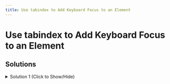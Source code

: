 ```yaml
---
title: Use tabindex to Add Keyboard Focus to an Element
---
```

# Use tabindex to Add Keyboard Focus to an Element

## Solutions
<details><summary>Solution 1 (Click to Show/Hide)</summary>

Following the instructions:

Add a tabindex attribute to the p tag and set its value to "0".


 the line 16 
```css
    <p>Instructions: Fill in ALL your information then click <b>Submit</b></p>
```

becomes:
```css
    <p tabindex="0">Instructions: Fill in ALL your information then click <b>Submit</b></p>
```

In this way it will receive keyboard focus when a user tabs through a page.

</details>